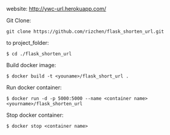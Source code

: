 website: http://ywc-url.herokuapp.com/

Git Clone:

`git clone https://github.com/rizchen/flask_shorten_url.git`

to project_folder:

`$ cd ./flask_shorten_url`

Build docker image:

`$ docker build -t <youname>/flask_short_url .`

Run docker container:

`$ docker run -d -p 5000:5000 --name <container name> <yourname>/flask_shorten_url`

Stop docker container:

`$ docker stop <container name>`

